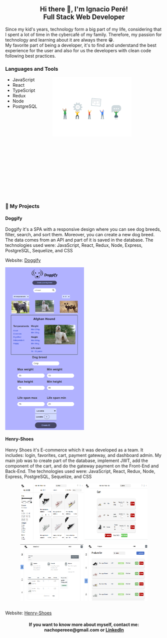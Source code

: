 <div align="center">
  <h2>Hi there 👋, I'm Ignacio Peré! </br>
      Full Stack Web Developer
  </h2>
</div>
 
<p> 
Since my kid's years, technology form a big part of my life, considering that I spent a lot of time in the cybercafé of my family. Therefore, my passion for technology and learning about it are always there 😁.
</br>
My favorite part of being a developer, it's to find and understand the best experience for the user and also for us the developers with clean code following best practices.
</p>


<h3>Languages and Tools</h3>
<img align='right' style="margin-right:100px;" width='50%' src='/assets/GhGif.gif'>

- JavaScript
- React
- TypeScript
- Redux
- Node
- PostgreSQL


<div style="margin-bottom:300px;">   </div>

 
<h3> 📌 My Projects</h3>

<h4><strong>Doggify</strong></h4>
<p>
  Doggify it's a SPA with a responsive design where you can see dog breeds, filter, search, and sort them. Moreover,           you can create a new dog breed. The data comes from an API and part of it is saved in the database.
  The technologies used were: JavaScript, React, Redux, Node, Express, PostgreSQL, Sequelize, and CSS
</p>
<p>Website: <a href="https://doggify-nu.vercel.app/">Doggify</a></p>

<img width='50%'  align='center' src='/assets/Doggify for LI.png'>
<img width='50%'  align='center' src='/assets/Detail doggify.png'>
<img width='50%'  align='center' src='/assets/Create doggify.png'>


<h4>Henry-Shoes</h4>
<p>
  Henry Shoes it's E-commerce which it was developed as a team. It includes: login, favorites, cart, payment gateway, and       dashboard admin. My main job was to create part of the database, implement JWT, add the component of the cart, and do the     gateway payment on the Front-End and Back-End. 
  The technologies used were: JavaScript, React, Redux, Node, Express, PostgreSQL, Sequelize, and CSS
</p>

<p align='center'>
  <img width='40%'  height="180px" align='center' src='/assets/mainPageShoes.png'>
  <img width='40%'  height="180px" align='center' src='/assets/CartShoes.png'>
  <div style="margin-bottom: 30px;" align='center'>
    <img width='40%'  height="180px" align='center' src='/assets/orderDetailShoes.png'>
    <img width='40%'  height="180px" align='center' src='/assets/DashboardProducts.png'>
  </div>
</p>

<p>Website: <a href="https://henry-shoes.vercel.app/">Henry-Shoes</a></p>

<h4 align="center">If you want to know more about myself, contact me: nachopereee@gmail.com or <a href="https://www.linkedin.com/in/ignacio-peré/" target="blank">LinkedIn</a></h4>
